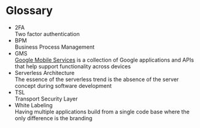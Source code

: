 # Glossary

 * 2FA  
   Two factor authentication
 * BPM  
   Business Process Management
 * GMS  
   [Google Mobile Services](https://www.android.com/intl/en_uk/gms/) is a collection of Google applications and APIs that help support functionality across devices
 * Serverless Architecture  
   The essence of the serverless trend is the absence of the server concept during software development
 * TSL  
   Transport Security Layer
 * White Labeling   
   Having multiple applications build from a single code base where the only difference is the branding